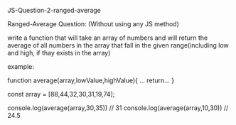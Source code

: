 JS-Question-2-ranged-average

Ranged-Average Question:
(Without using any JS method)

write a function that will take an array of numbers and will return the average of all numbers in the array that fall in the given range(including low and high, if thay exists in the array)

example:

function average(array,lowValue,highValue){
...
return...
}

const array = [88,44,32,30,31,19,74];

console.log(average(array,30,35)) // 31
console.log(average(array,10,30)) // 24.5
